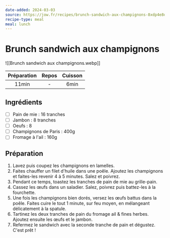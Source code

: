 ```yaml
---
date-added: 2024-03-03
source: https://jow.fr/recipes/brunch-sandwich-aux-champignons-8xdp4e8q6g3403fn09mw
recipe-type: meal
meal: lunch
---
```


# Brunch sandwich aux champignons

![[Brunch sandwich aux champignons.webp]]

| Préparation | Repos | Cuisson |
|:-----------:|:-----:|:-------:|
|    11min    |   -   |  6min   |

## Ingrédients

- [ ] Pain de mie : 16 tranches
- [ ] Jambon : 8 tranches
- [ ] Oeufs : 8
- [ ] Champignons de Paris : 400g
- [ ] Fromage à l'ail : 160g

## Préparation

1. Lavez puis coupez les champignons en lamelles.
2. Faites chauffer un filet d'huile dans une poêle. Ajoutez les champignons et faites-les revenir 4 à 5 minutes. Salez et poivrez.
3. Pendant ce temps, toastez les tranches de pain de mie au grille-pain.
4. Cassez les œufs dans un saladier. Salez, poivrez puis battez-les à la fourchette.
5. Une fois les champignons bien dorés, versez les œufs battus dans la poêle. Faites cuire le tout 1 minute, sur feu moyen, en mélangeant délicatement à la spatule.
6. Tartinez les deux tranches de pain du fromage ail & fines herbes. Ajoutez ensuite les œufs et le jambon.
7. Refermez le sandwich avec la seconde tranche de pain et dégustez. C'est prêt !
